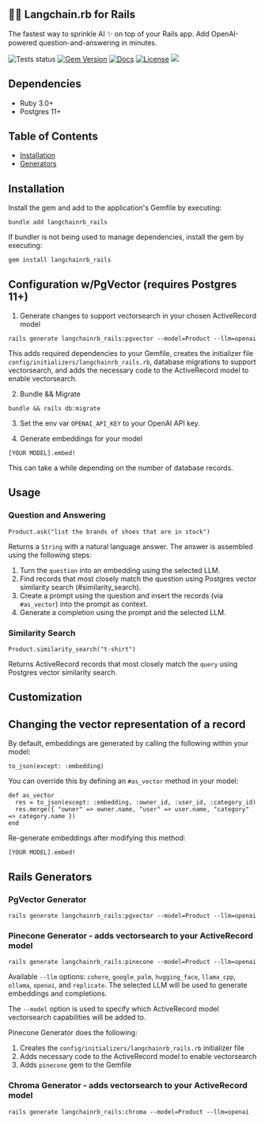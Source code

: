 💎🔗 Langchain.rb for Rails
---
The fastest way to sprinkle AI ✨ on top of your Rails app. Add OpenAI-powered question-and-answering in minutes.

![Tests status](https://github.com/andreibondarev/langchainrb_rails/actions/workflows/ci.yml/badge.svg?branch=main)
[![Gem Version](https://badge.fury.io/rb/langchainrb_rails.svg)](https://badge.fury.io/rb/langchainrb_rails)
[![Docs](http://img.shields.io/badge/yard-docs-blue.svg)](http://rubydoc.info/gems/langchainrb_rails)
[![License](https://img.shields.io/badge/license-MIT-green.svg)](https://github.com/andreibondarev/langchainrb_rails/blob/main/LICENSE.txt)
[![](https://dcbadge.vercel.app/api/server/WDARp7J2n8?compact=true&style=flat)](https://discord.gg/WDARp7J2n8)

## Dependencies

* Ruby 3.0+
* Postgres 11+

## Table of Contents

- [Installation](#installation)
- [Generators](#rails-generators)

## Installation

Install the gem and add to the application's Gemfile by executing:

    bundle add langchainrb_rails

If bundler is not being used to manage dependencies, install the gem by executing:

    gem install langchainrb_rails

## Configuration w/PgVector (requires Postgres 11+)

1. Generate changes to support vectorsearch in your chosen ActiveRecord model

```
rails generate langchainrb_rails:pgvector --model=Product --llm=openai
```

This adds required dependencies to your Gemfile, creates the initializer file `config/initializers/langchainrb_rails.rb`, database migrations to support vectorsearch, and adds the necessary code to the ActiveRecord model to enable vectorsearch.

2. Bundle && Migrate

```
bundle && rails db:migrate
```

3. Set the env var `OPENAI_API_KEY` to your OpenAI API key.

4. Generate embeddings for your model

```
[YOUR MODEL].embed!
```

This can take a while depending on the number of database records.

## Usage

### Question and Answering

```
Product.ask("list the brands of shoes that are in stock")
```

Returns a `String` with a natural language answer. The answer is assembled using the following steps:

1. Turn the `question` into an embedding using the selected LLM.
2. Find records that most closely match the question using Postgres vector similarity search (#similarity_search).
3. Create a prompt using the question and insert the records (via `#as_vector`) into the prompt as context.
4. Generate a completion using the prompt and the selected LLM.

### Similarity Search

```
Product.similarity_search("t-shirt")
```

Returns ActiveRecord records that most closely match the `query` using Postgres vector similarity search.

## Customization

## Changing the vector representation of a record

By default, embeddings are generated by calling the following within your model:

```
to_json(except: :embedding)
```

You can override this by defining an `#as_vector` method in your model:

```
def as_vector
  res = to_json(except: :embedding, :owner_id, :user_id, :category_id)
  res.merge({ "owner" => owner.name, "user" => user.name, "category" => category.name })
end
```

Re-generate embeddings after modifying this method:

```
[YOUR MODEL].embed!
```

## Rails Generators

### PgVector Generator

```
rails generate langchainrb_rails:pgvector --model=Product --llm=openai
```

### Pinecone Generator - adds vectorsearch to your ActiveRecord model
```
rails generate langchainrb_rails:pinecone --model=Product --llm=openai
```

Available `--llm` options: `cohere`, `google_palm`, `hugging_face`, `llama_cpp`, `ollama`, `openai`, and `replicate`. The selected LLM will be used to generate embeddings and completions.

The `--model` option is used to specify which ActiveRecord model vectorsearch capabilities will be added to.

Pinecone Generator does the following:
1. Creates the `config/initializers/langchainrb_rails.rb` initializer file
2. Adds necessary code to the ActiveRecord model to enable vectorsearch
3. Adds `pinecone` gem to the Gemfile

### Chroma Generator - adds vectorsearch to your ActiveRecord model
```
rails generate langchainrb_rails:chroma --model=Product --llm=openai
```
